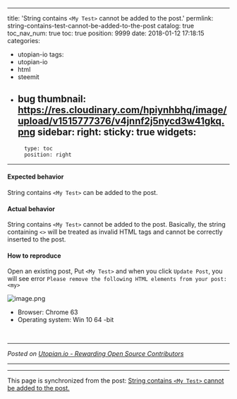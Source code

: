 
---
title: 'String contains `<My Test>` cannot be added to the post.'
permlink: string-contains-test-cannot-be-added-to-the-post
catalog: true
toc_nav_num: true
toc: true
position: 9999
date: 2018-01-12 17:18:15
categories:
- utopian-io
tags:
- utopian-io
- html
- steemit
- bug
thumbnail: https://res.cloudinary.com/hpiynhbhq/image/upload/v1515777376/v4jnnf2j5nycd3w41gkq.png
sidebar:
    right:
        sticky: true
widgets:
    -
        type: toc
        position: right
---


#### Expected behavior
String contains `<My Test>` can be added to the post.

#### Actual behavior
String contains `<My Test>` cannot be added to the post.  Basically, the string containing `<>` will be treated as invalid HTML tags and cannot be correctly inserted to the post.

#### How to reproduce
Open an existing post, Put `<My Test>` and when you click `Update Post`, you will see error `Please remove the following HTML elements from your post: <my>`

![image.png](https://res.cloudinary.com/hpiynhbhq/image/upload/v1515777376/v4jnnf2j5nycd3w41gkq.png)

* Browser:  Chrome 63
* Operating system: Win 10 64 -bit



<br /><hr/><em>Posted on <a href="https://utopian.io/utopian-io/@justyy/string-contains-test-cannot-be-added-to-the-post">Utopian.io -  Rewarding Open Source Contributors</a></em><hr/>

- - -

This page is synchronized from the post: [String contains `<My Test>` cannot be added to the post.](https://steemit.com/@justyy/string-contains-test-cannot-be-added-to-the-post)
